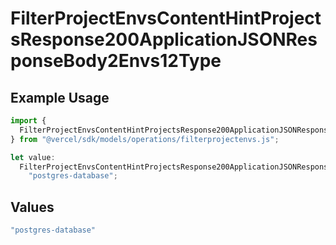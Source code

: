 # FilterProjectEnvsContentHintProjectsResponse200ApplicationJSONResponseBody2Envs12Type

## Example Usage

```typescript
import {
  FilterProjectEnvsContentHintProjectsResponse200ApplicationJSONResponseBody2Envs12Type,
} from "@vercel/sdk/models/operations/filterprojectenvs.js";

let value:
  FilterProjectEnvsContentHintProjectsResponse200ApplicationJSONResponseBody2Envs12Type =
    "postgres-database";
```

## Values

```typescript
"postgres-database"
```
